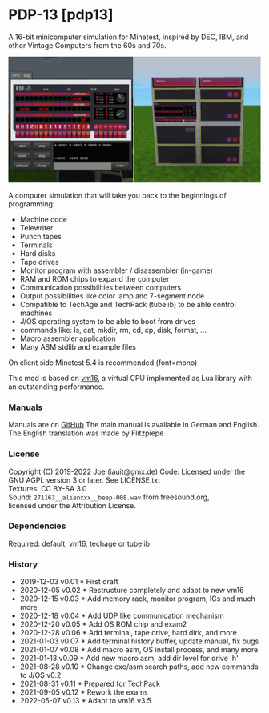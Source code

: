 # PDP-13 [pdp13]

A 16-bit minicomputer simulation for Minetest, inspired by DEC, IBM, and
other Vintage Computers from the 60s and 70s.

![screenshot](https://github.com/joe7575/pdp13/blob/main/screenshot.png)

A computer simulation that will take you back to the beginnings of programming:

- Machine code
- Telewriter
- Punch tapes
- Terminals
- Hard disks
- Tape drives
- Monitor program with assembler / disassembler (in-game)
- RAM and ROM chips to expand the computer
- Communication possibilities between computers
- Output possibilities like color lamp and 7-segment node
- Compatible to TechAge and TechPack (tubelib) to be able control machines
- J/OS operating system to be able to boot from drives
- commands like: ls, cat, mkdir, rm, cd, cp, disk, format, ...
- Macro assembler application
- Many ASM stdlib and example files

On client side Minetest 5.4 is recommended (font=mono)

This mod is based on [vm16](https://github.com/joe7575/vm16),
a virtual CPU implemented as Lua library with an outstanding performance.



### Manuals

Manuals are on [GitHub](https://github.com/joe7575/pdp13/wiki)
The main manual is available in German and English.
The English translation was made by Flitzpiepe



### License

Copyright (C) 2019-2022 Joe (iauit@gmx.de)
Code: Licensed under the GNU AGPL version 3 or later. See LICENSE.txt  
Textures: CC BY-SA 3.0  
Sound: `271163__alienxxx__beep-008.wav` from freesound.org,  
licensed under the Attribution License.  



### Dependencies

Required: default, vm16, techage or tubelib



### History

- 2019-12-03  v0.01  * First draft
- 2020-12-05  v0.02  * Restructure completely and adapt to new vm16
- 2020-12-15  v0.03  * Add memory rack, monitor program, ICs and much more
- 2020-12-18  v0.04  * Add UDP like communication mechanism
- 2020-12-20  v0.05  * Add OS ROM chip and exam2
- 2020-12-28  v0.06  * Add terminal, tape drive, hard dirk, and more
- 2021-01-03  v0.07  * Add terminal history buffer, update manual, fix bugs
- 2021-01-07  v0.08  * Add macro asm, OS install process, and many more
- 2021-01-13  v0.09  * Add new macro asm, add dir level for drive 'h'
- 2021-08-28  v0.10  * Change exe/asm search paths, add new commands to J/OS v0.2
- 2021-08-31  v0.11  * Prepared for TechPack
- 2021-09-05  v0.12  * Rework the exams
- 2022-05-07  v0.13  * Adapt to vm16 v3.5

